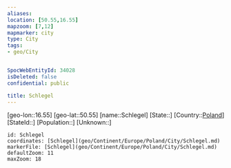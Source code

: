 ```yaml
---
aliases: 
location: [50.55,16.55]
mapzoom: [7,12] 
mapmarker: city 
type: City
tags:
- geo/City


SpocWebEntityId: 34028
isDeleted: false
confidential: public

title: Schlegel
---
```

[geo-lon::16.55]
[geo-lat::50.55]
[name::Schlegel]
[State::]
[Country::[Poland](geo/Continent/Europe/Poland.md)]
[StateId::]
[Population::]
[Unknown::]


```leaflet
id: Schlegel
coordinates: [Schlegel](geo/Continent/Europe/Poland/City/Schlegel.md)
markerFile: [Schlegel](geo/Continent/Europe/Poland/City/Schlegel.md)
defaultZoom: 11 
maxZoom: 18
```


